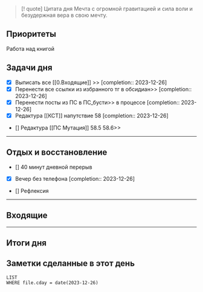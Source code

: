 > [! quote] Цитата дня
> Мечта с огромной гравитацией и сила воли и безудержная вера в свою мечту.

## Приоритеты
Работа над книгой



## Задачи дня
- [x] Выписать все [[0.Входящие]] >>  [completion:: 2023-12-26]
- [x] Перенести все ссылки из избранного тг в обсидиан>>  [completion:: 2023-12-26]
- [x] Перенести посты из ПС в ПС_бусти>> в процессе  [completion:: 2023-12-26]
- [x] Редактура [[КСТ]] напутствие 58  [completion:: 2023-12-26]
- [] Редактура [[ПС Мутация]] 58.5 58.6>>
---
## Отдых и восстановление
- [] 40 минут дневной перерыв
- [x] Вечер без телефона  [completion:: 2023-12-26]
- [] Рефлексия
---
## Входящие


---
## Итоги дня





## Заметки сделанные в этот день
```dataview
LIST
WHERE file.cday = date(2023-12-26)
```

